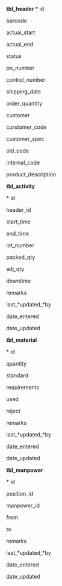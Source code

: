 **tbl_header**
\* id

barcode

actual_start

actual_end

status

po_number

control_number

shipping_date

order_quantity

customer

curstomer_code

customer_spec

old_code

internal_code

product_description


**tbl_activity**

\* id

header_id

start_time

end_time

lot_number

packed_qty

adj_qty

downtime

remarks

last_*updated_*by

date_entered

date_updated

**tbl_material**

\* id

quantity

standard

requirements

used

reject

remarks

last_*updated_*by

date_entered

date_updated

**tbl_manpower**

\* id

position_id

manpower_id

from

to

remarks

last_*updated_*by

date_entered

date_updated